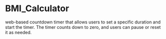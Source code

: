 # BMI_Calculator
 web-based countdown timer that allows users to set a specific duration and start the timer. The timer counts down to zero, and users can pause or reset it as needed.
